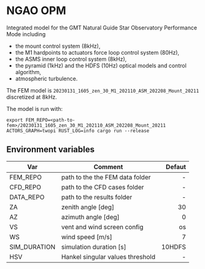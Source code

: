# NGAO OPM

Integrated model for the GMT Natural Guide Star Observatory Performance Mode including
 * the mount control system (8kHz),
 * the M1 hardpoints to actuators force loop control system (80Hz),
 * the ASMS inner loop control system (8kHz),
 * the pyramid (1kHz) and the HDFS (10Hz) optical models and control algorithm,
 * atmospheric turbulence.

The FEM model is `20230131_1605_zen_30_M1_202110_ASM_202208_Mount_20211` discretized at 8kHz.

The model is run with:
```
export FEM_REPO=<path-to-fem>/20230131_1605_zen_30_M1_202110_ASM_202208_Mount_20211
ACTORS_GRAPH=twopi RUST_LOG=info cargo run --release
```

## Environment variables

| Var | Comment | Defaut |
|-----|---------|-------:|
| FEM_REPO | path to the the FEM data folder | - |
| CFD_REPO | path to the CFD cases folder | - |
| DATA_REPO | path to the results folder | - |
| ZA | zenith angle [deg] | 30 |
| AZ | azimuth angle [deg] | 0 |
| VS | vent and wind screen config | os |
| WS | wind speed [m/s] | 7 |
| SIM_DURATION | simulation duration [s] | 10HDFS |
| HSV | Hankel singular values threshold | - |